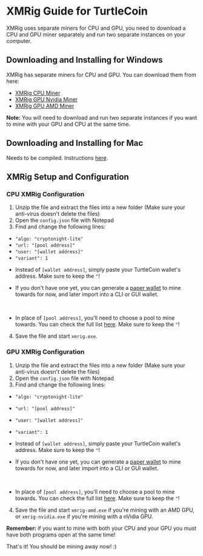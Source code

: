 # XMRig Guide for TurtleCoin

XMRig uses separate miners for CPU and GPU, you need to download a CPU and GPU miner separately and run two separate instances on your computer.

## Downloading and Installing for Windows

XMRig has separate miners for CPU and GPU. You can download them from here:

* [XMRig CPU Miner](https://github.com/xmrig/xmrig/releases)
* [XMRig GPU Nvidia Miner](https://github.com/xmrig/xmrig-nvidia/releases)
* [XMRig GPU AMD Miner](https://github.com/xmrig/xmrig-amd/releases)

**Note:** You will need to download and run two separate instances if you want to mine with your GPU and CPU at the same time.

## Downloading and Installing for Mac

Needs to be compiled. Instructions [here](https://github.com/xmrig/xmrig/wiki/OS-X-Build).

## XMRig Setup and Configuration

### CPU XMRig Configuration

1. Unzip the file and extract the files into a new folder (Make sure your anti-virus doesn't delete the files)
2. Open the `config.json` file with Notepad
3. Find and change the following lines:

* `"algo: "cryptonight-lite"`
* `"url: "[pool address]"`
* `"user: "[wallet address]"`
* `"variant": 1`





- Instead of `[wallet address]`, simply paste your TurtleCoin wallet's address. Make sure to keep the `"`!

- If you don't have one yet, you can generate a [paper wallet](Making-a-Paper-Wallet) to mine towards for now, and later import into a CLI or GUI wallet.

  ​

- In place of `[pool address]`, you'll need to choose a pool to mine towards. You can check the full list [here](Pools). Make sure to keep the `"`!

4. Save the file and start `xmrig.exe`.

### GPU XMRig Configuration

1. Unzip the file and extract the files into a new folder (Make sure your anti-virus doesn't delete the files)
2. Open the `config.json` file with Notepad
3. Find and change the following lines:

- `"algo: "cryptonight-lite"`
- `"url: "[pool address]"`
- `"user: "[wallet address]"`
- `"variant": 1`



- Instead of `[wallet address]`, simply paste your TurtleCoin wallet's address. Make sure to keep the `"`!

- If you don't have one yet, you can generate a [paper wallet](Making-a-Paper-Wallet) to mine towards for now, and later import into a CLI or GUI wallet.

  ​

- In place of `[pool address]`, you'll need to choose a pool to mine towards. You can check the full list [here](Pools). Make sure to keep the `"`!

4. Save the file and start `xmrig-amd.exe` if you're mining with an AMD GPU, or `xmrig-nvidia.exe` if you're mining with a nVidia GPU.



**Remember:** if you want to mine with both your CPU and your GPU you must have both programs open at the same time!



That's it! You should be mining away now! :)
